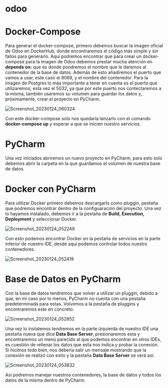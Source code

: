 # odoo

# Docker-Compose 

Para generar el docker-compose, primero debemos buscar la imagen oficial de Odoo en DockerHub, donde encontraremos el código más simple y sin fallos para generarlo. Aquí podremos encontrar que para crear un docker-compose para la imagen de Odoo debemos prestar mucha atención en **depends on:** que es donde pondremos el nombre que le daremos al contenedor de la base de datos. Además de esto añadiremos el puerto que vamos a usar, este caso el 8069, y el nombre del contenedor.
Para la imagen de Postgres lo más importante a tener en cuenta es el puerto que utilizaremos, esta vez el 5032, ya que por este puerto nos contectaremos a la misma, también usaremos su volumen para guardar los datos y, próximamente, crear el proyecto en PyCharm.
  
  ![Screenshot_20230124_060324](https://user-images.githubusercontent.com/91608906/214359078-72f3ca9f-3703-45d1-98f3-43e1f8bf286f.png)

Con este docker-compose solo nos quedaría lanzarlo con el comando **docker-compose up** y esperar a que se inicien nuestro servicios.

# PyCharm 
Una vez iniciados abriremos un nuevo proyecto en PyCharm, para esto solo debemos abrir la carpeta en la que guardamos el volumen de nuestra base de datos.

# Docker con PyCharm
Para utilizar Docker primero debemos descargarlo como pluggin, pestaña que podremos encontrar dentro de la configuaración del proyecto. Una vez lo hayamos instalado, debemos ir a la pestaña de **Build, Execution, Deployment** y seleccionar Docker.

  ![Screenshot_20230124_052249](https://user-images.githubusercontent.com/91608906/214361394-02981614-ae0a-47c8-b309-6883faf4255c.png)

Con esto podemos encontrar Docker en la pestaña de servicios en la parte inferior de nuestro IDE, desde aquí podemos controlar todos nuestro contenedores.

![Screenshot_20230124_052419](https://user-images.githubusercontent.com/91608906/214361862-7d4c7a3e-f137-4273-9664-9ad1deafd4cd.png)

# Base de Datos en PyCharm
Con la base de datos tendremos que volver a utilizar un pluggin, debido a que, en mi caso por lo menos, PyCharm no cuenta con una pestaña predeterminada para estas. Volvemos a la pestaña de pluggins y encontraremos este en concreto: 

  ![Screenshot_20230124_052852](https://user-images.githubusercontent.com/91608906/214362257-f54ff259-5f20-4aa6-80a5-58530372eee9.png)

Una vez lo instalemos tendremos en la parte izquierda de nuestro IDE una pestaña nueva que dice **Data Base Server**, presionaremos esta y encontraremos un menú parecido al que podemos encontrar en otros IDEs, es cuestión de rellenar los datos que esta nos indica y probar la conexión. Si hicimos todo bien, nos debería salir un mensaje mostrando que la conexión se realizó con exito y la pestaña **Data Base Server** se verá así: 

  ![Screenshot_20230124_053832](https://user-images.githubusercontent.com/91608906/214363079-91e64895-f467-4332-854f-b8288b5f4489.png)

Así podremos manejar nuestros contenedores, la base de datos y todos los datos de la misma dentro de PyCharm. 
